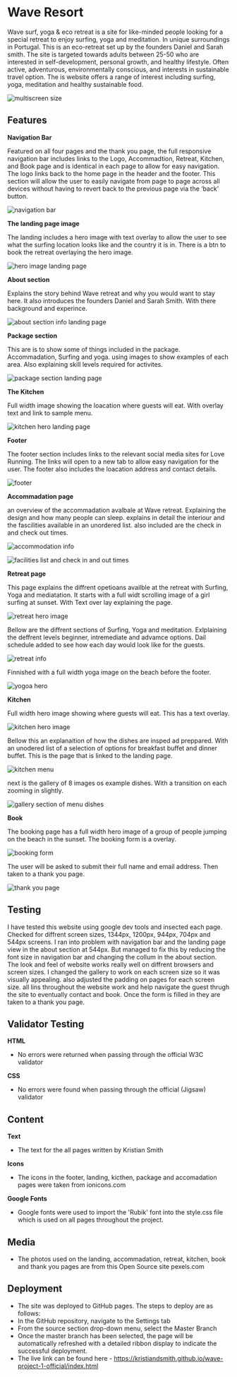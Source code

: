 # Wave Resort

Wave surf, yoga & eco retreat is a site for like-minded people looking for a special retreat to enjoy surfing, yoga and meditation. In unique surroundings in Portugal. This is an eco-retreat set up by the founders Daniel and Sarah smith. The site is targeted towards adults between 25-50 who are interested in self-development, personal growth, and healthy lifestyle. Often active, adventurous, environmentally conscious, and interests in sustainable travel option. The is website offers a range of interest including surfing, yoga, meditation and healthy sustainable food.

![multiscreen size](/assets/images/multiscreen-size.png)


## Features

**Navigation Bar**

Featured on all four pages and the thank you page, the full responsive navigation bar includes links to the Logo, Accommadtion, Retreat, Kitchen, and Book page and is identical in each page to allow for easy navigation. The logo links back to the home page in the header and the footer.
This section will allow the user to easily navigate from page to page across all devices without having to revert back to the previous page via the ‘back’ button.

![navigation bar](/assets/images/navvigation.png)


**The landing page image**

The landing includes a hero image with text overlay to allow the user to see what the surfing location looks like and the country it is in. There is a btn to book the retreat overlaying the hero image. 

![hero image landing page](/assets/images/hero-image-landing-page.png)


**About section**

Explains the story behind Wave retreat and why you would want to stay here. It also introduces the founders Daniel and Sarah Smith. With there background and experince. 

![about section info landing page](/assets/images/about-section-landing-page.png)


**Package section**

This are is to show some of things included in the package. Accommadation, Surfing and yoga. using images to show examples of each area. Also explaining skill levels required for activites. 

![package section landing page](/assets/images/package-section-landing-page.png)


**The Kitchen**

Full width image showing the loacation where guests will eat. With overlay text and link to sample menu. 

![kitchen hero landing page](/assets/images/kitchen-landing-page.png)


**Footer**

The footer section includes links to the relevant social media sites for Love Running. 
The links will open to a new tab to allow easy navigation for the user.
The footer also includes the loacation address and contact details. 

![footer](/assets/images/footer.png)


**Accommadation page** 

an overview of the accommadation avalbale at Wave retreat. Explaining the design and how many people can sleep. explains in detail the interiour and the fascilities available in an unordered list. also included are the check in and check out times. 

![accommodation info](/assets/images/accommodation-info.png)

![facilities list and check in and out times](/assets/images/facilities-info.png)


**Retreat page**

This page explains the diffrent opetioans availble at the retreat with Surfing, Yoga and mediatation. It starts with a full widt scrolling image of a girl surfing at sunset. With Text over lay explaining the page.

![retreat hero image](/assets/images/retreat-hero-image.png)

Bellow are the diffrent sections of Surfing, Yoga and meditation. Exlplaining the deffrent levels beginner, intremediate and advamce options. 
Dail schedule added to see how each day would look like for the guests. 

![retreat info](/assets/images/retreat-info.png)

Finnished with a full width yoga image on the beach before the footer. 

![yogoa hero](/assets/images/yogo-hero.png)


**Kitchen**

Full width hero image showing where guests will eat. This has a text overlay.

![kitchen hero image](/assets/images/kitchen-hro-image.png)

Bellow this an explanaition of how the dishes are insped ad preppared. With an unodered list of a selection of options for breakfast buffet and dinner buffet. This is the page that is linked to the landing page. 

![kitchen menu](/assets/images/kitchen-menu.png)

next is the gallery of 8 images os example dishes. With a transition on each zooming in slightly. 

![gallery section of menu dishes](/assets/images/kitchen-gallery.png)


**Book**

The booking page has a full width hero image of a group of people jumping on the beach in the sunset. The booking form is a overlay. 

![booking form](/assets/images/booking-sign-up-form.png)

The user will be asked to submit their full name and email address. Then taken to a thank you page. 

![thank you page](/assets/images/thankyou-page.png)


## Testing

I have tested this website using google dev tools and insected each page. Checked for diffrent screen sizes, 1344px, 1200px, 944px, 704px and 544px screens. I ran into problem with navigation bar and the landing page view in the about section at 544px. But managed to fix this by reducing the font size in navigation bar and changing the collum in the about section. The look and feel of website works really well on diffrent browsers and screen sizes. I changed the gallery to work on each screen size so it was visually appealing. also adjusted the padding on pages for each screen size. all lins throughout the website work and help navigate the guest thrugh the site to eventually contact and book. Once the form is filled in they are taken to a thank you page. 

## Validator Testing

**HTML**
- No errors were returned when passing through the official W3C validator

**CSS**
- No errors were found when passing through the official (Jigsaw) validator

## Content

**Text**
- The text for the all pages written by Kristian Smith

**Icons**
- The icons in the footer, landing, kicthen, package and accomadation pages  were taken from ionicons.com

**Google Fonts**
- Google fonts were used to import the 'Rubik' font into the style.css file which is used on all pages throughout the project.

## Media
- The photos used on the landing, accommadation, retreat, kitchen, book and thank you pages are from this Open Source site pexels.com

## Deployment


- The site was deployed to GitHub pages. The steps to deploy are as follows:
- In the GitHub repository, navigate to the Settings tab
- From the source section drop-down menu, select the Master Branch
- Once the master branch has been selected, the page will be automatically refreshed with a detailed ribbon display to indicate the successful deployment.
- The live link can be found here - https://kristiandsmith.github.io/wave-project-1-official/index.html


